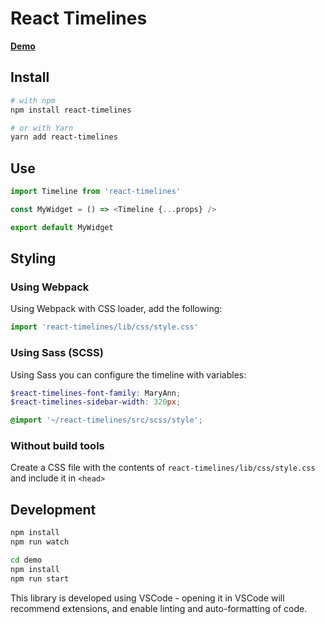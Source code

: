 # React Timelines

[**Demo**](https://jsainsburyplc.github.io/react-timelines/)

## Install

```sh
# with npm
npm install react-timelines

# or with Yarn
yarn add react-timelines
```

## Use

```js
import Timeline from 'react-timelines'

const MyWidget = () => <Timeline {...props} />

export default MyWidget
```

## Styling

### Using Webpack

Using Webpack with CSS loader, add the following:

```js
import 'react-timelines/lib/css/style.css'
```

### Using Sass (SCSS)

Using Sass you can configure the timeline with variables:

```scss
$react-timelines-font-family: MaryAnn;
$react-timelines-sidebar-width: 320px;

@import '~/react-timelines/src/scss/style';
```

### Without build tools

Create a CSS file with the contents of `react-timelines/lib/css/style.css` and include it in `<head>`

## Development

```sh
npm install
npm run watch
```

```sh
cd demo
npm install
npm run start
```

This library is developed using VSCode - opening it in VSCode will recommend extensions, and enable linting and auto-formatting of code.
